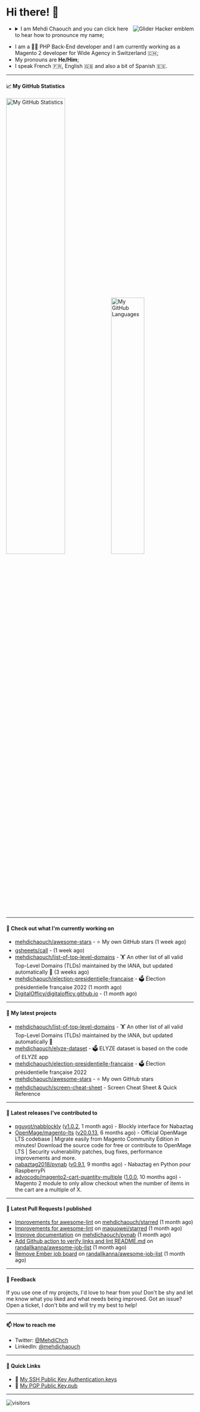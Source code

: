 # Hi there! 👋

<a href="#"><img align="right" title="Glider Hacker emblem" alt="Glider Hacker emblem" src="https://www.mediawiki.org/w/index.php?title=Special:Redirect/file/Glider.svg&width=140&height=140"></a>

- <details>
    <summary>I am Mehdi Chaouch and you can click here to hear how to pronounce my name;</summary>

    https://user-images.githubusercontent.com/861701/137650876-14f45303-cd42-4c4e-a172-a80abc8aa627.mp4
</details>

- I am a 👨‍💻 PHP Back-End developer and I am currently working as a Magento 2 developer for Wide Agency in Switzerland 🇨🇭;
- My pronouns are **He/Him**;
- I speak French 🇫🇷, English 🇬🇧 and also a bit of Spanish 🇪🇸.

---

#### 📈 My GitHub Statistics

<img alt="My GitHub Statistics" src="https://github-readme-stats.vercel.app/api?username=mehdichaouch&show_icons=true&count_private=true&theme=dark&hide_title=false&hide_border=true" width="56%" height="56%" /><img alt="My GitHub Languages" src="https://github-readme-stats.vercel.app/api/top-langs/?username=mehdichaouch&layout=compact&langs_count=10&theme=dark&hide_title=true&hide_border=true" width="42%" height="42%" />

---

#### 👷 Check out what I'm currently working on

- [mehdichaouch/awesome-stars](https://github.com/mehdichaouch/awesome-stars) - ⭐ My own GitHub stars (1 week ago)
- [gsheeets/call](https://github.com/gsheeets/call) -  (1 week ago)
- [mehdichaouch/list-of-top-level-domains](https://github.com/mehdichaouch/list-of-top-level-domains) - 🏋️ An other list of all valid Top-Level Domains (TLDs) maintained by the IANA, but updated automatically 🎉 (3 weeks ago)
- [mehdichaouch/election-presidentielle-francaise](https://github.com/mehdichaouch/election-presidentielle-francaise) - 🗳️  Élection présidentielle française 2022 (1 month ago)
- [DigitalOfficy/digitalofficy.github.io](https://github.com/DigitalOfficy/digitalofficy.github.io) -  (1 month ago)

---

#### 🌱 My latest projects

- [mehdichaouch/list-of-top-level-domains](https://github.com/mehdichaouch/list-of-top-level-domains) - 🏋️ An other list of all valid Top-Level Domains (TLDs) maintained by the IANA, but updated automatically 🎉
- [mehdichaouch/elyze-dataset](https://github.com/mehdichaouch/elyze-dataset) - 🗳️ ELYZE dataset is based on the code of ELYZE app
- [mehdichaouch/election-presidentielle-francaise](https://github.com/mehdichaouch/election-presidentielle-francaise) - 🗳️  Élection présidentielle française 2022
- [mehdichaouch/awesome-stars](https://github.com/mehdichaouch/awesome-stars) - ⭐ My own GitHub stars
- [mehdichaouch/screen-cheat-sheet](https://github.com/mehdichaouch/screen-cheat-sheet) - Screen Cheat Sheet &amp; Quick Reference

---

#### 🔭 Latest releases I've contributed to

- [pguyot/nabblockly](https://github.com/pguyot/nabblockly) ([v1.0.2](https://github.com/pguyot/nabblockly/releases/tag/v1.0.2), 1 month ago) - Blockly interface for Nabaztag
- [OpenMage/magento-lts](https://github.com/OpenMage/magento-lts) ([v20.0.13](https://github.com/OpenMage/magento-lts/releases/tag/v20.0.13), 6 months ago) - Official OpenMage LTS codebase | Migrate easily from Magento Community Edition in minutes! Download the source code for free or contribute to OpenMage LTS | Security vulnerability patches, bug fixes, performance improvements and more.
- [nabaztag2018/pynab](https://github.com/nabaztag2018/pynab) ([v0.9.1](https://github.com/nabaztag2018/pynab/releases/tag/v0.9.1), 9 months ago) - Nabaztag en Python pour RaspberryPi
- [advocodo/magento2-cart-quantity-multiple](https://github.com/advocodo/magento2-cart-quantity-multiple) ([1.0.0](https://github.com/advocodo/magento2-cart-quantity-multiple/releases/tag/1.0.0), 10 months ago) - Magento 2 module to only allow checkout when the number of items in the cart are a multiple of X.

---

#### 🔨 Latest Pull Requests I published

- [Improvements for awesome-lint](https://github.com/mehdichaouch/starred/pull/1) on [mehdichaouch/starred](https://github.com/mehdichaouch/starred) (1 month ago)
- [Improvements for awesome-lint](https://github.com/maguowei/starred/pull/74) on [maguowei/starred](https://github.com/maguowei/starred) (1 month ago)
- [Improve documentation](https://github.com/mehdichaouch/pynab/pull/4) on [mehdichaouch/pynab](https://github.com/mehdichaouch/pynab) (1 month ago)
- [Add Github action to verify links and lint README.md](https://github.com/randallkanna/awesome-job-list/pull/35) on [randallkanna/awesome-job-list](https://github.com/randallkanna/awesome-job-list) (1 month ago)
- [Remove Ember job board](https://github.com/randallkanna/awesome-job-list/pull/34) on [randallkanna/awesome-job-list](https://github.com/randallkanna/awesome-job-list) (1 month ago)

---

#### 💬 Feedback

If you use one of my projects, I'd love to hear from you! Don't be shy and let me know what you liked
and what needs being improved. Got an issue? Open a ticket, I don't bite and will try my best to help!

---

#### 📫 How to reach me

- Twitter: [@MehdiChch](https://www.twitter.com/MehdiChch/)
- LinkedIn: [@mehdichaouch](https://www.linkedin.com/in/mehdichaouch/)

---

#### 🔗 Quick Links

- 🔐  [My SSH Public Key Authentication.keys](https://github.com/mehdichaouch.keys)
- 🔐  [My PGP Public Key.pub](https://gist.githubusercontent.com/mehdichaouch/mehdichaouch.pub)

---

![visitors](https://visitor-badge.laobi.icu/badge?page_id=mehdichaouch)
